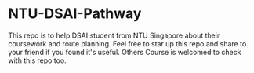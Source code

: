 # NTU-DSAI-Pathway
This repo is to help DSAI student from NTU Singapore about their coursework and route planning. Feel free to star up this repo and share to your friend if you found it's useful. Others Course is welcomed to check with this repo too.
